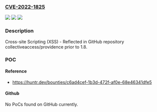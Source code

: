 ### [CVE-2022-1825](https://cve.mitre.org/cgi-bin/cvename.cgi?name=CVE-2022-1825)
![](https://img.shields.io/static/v1?label=Product&message=collectiveaccess%2Fprovidence&color=blue)
![](https://img.shields.io/static/v1?label=Version&message=n%2Fa&color=blue)
![](https://img.shields.io/static/v1?label=Vulnerability&message=CWE-79%20Improper%20Neutralization%20of%20Input%20During%20Web%20Page%20Generation%20('Cross-site%20Scripting')&color=brighgreen)

### Description

Cross-site Scripting (XSS) - Reflected in GitHub repository collectiveaccess/providence prior to 1.8.

### POC

#### Reference
- https://huntr.dev/bounties/c6ad4cef-1b3d-472f-af0e-68e46341dfe5

#### Github
No PoCs found on GitHub currently.

